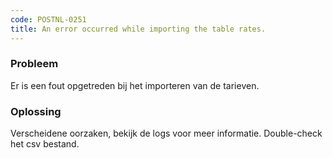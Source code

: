 ```yaml
---
code: POSTNL-0251
title: An error occurred while importing the table rates.
---
```

### Probleem
Er is een fout opgetreden bij het importeren van de tarieven.

### Oplossing
Verscheidene oorzaken, bekijk de logs voor meer informatie. Double-check het csv bestand.
